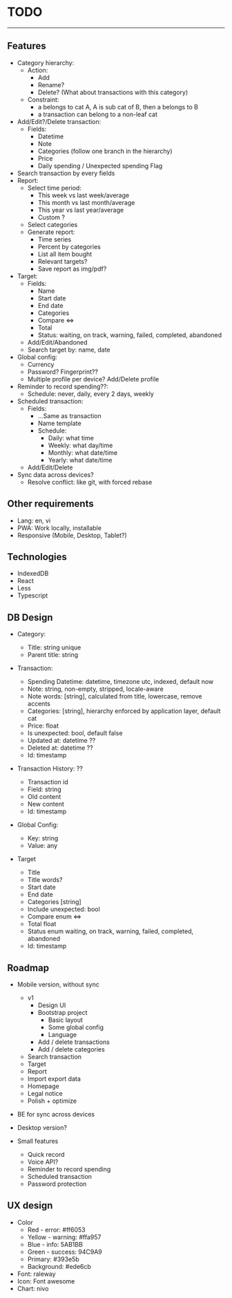 # TODO

---

## Features

- Category hierarchy:
  - Action:
    - Add
    - Rename?
    - Delete? (What about transactions with this category)
  - Constraint:
    - a belongs to cat A, A is sub cat of B, then a belongs to B
    - a transaction can belong to a non-leaf cat
- Add/Edit?/Delete transaction:
  - Fields:
    - Datetime
    - Note
    - Categories (follow one branch in the hierarchy)
    - Price
    - Daily spending / Unexpected spending Flag
- Search transaction by every fields
- Report:
  - Select time period:
    - This week vs last week/average
    - This month vs last month/average
    - This year vs last year/average
    - Custom ?
  - Select categories
  - Generate report:
    - Time series
    - Percent by categories
    - List all item bought
    - Relevant targets?
    - Save report as img/pdf?
- Target:
  - Fields:
    - Name
    - Start date
    - End date
    - Categories
    - Compare <=>
    - Total
    - Status: waiting, on track, warning, failed, completed, abandoned
  - Add/Edit/Abandoned
  - Search target by: name, date
- Global config:
  - Currency
  - Password? Fingerprint??
  - Multiple profile per device? Add/Delete profile
- Reminder to record spending??:
  - Schedule: never, daily, every 2 days, weekly
- Scheduled transaction:
  - Fields:
    - ...Same as transaction
    - Name template
    - Schedule:
      - Daily: what time
      - Weekly: what day/time
      - Monthly: what date/time
      - Yearly: what date/time
  - Add/Edit/Delete
- Sync data across devices?
  - Resolve conflict: like git, with forced rebase

## Other requirements

- Lang: en, vi
- PWA: Work locally, installable
- Responsive (Mobile, Desktop, Tablet?)

## Technologies

- IndexedDB
- React
- Less
- Typescript

## DB Design

- Category:
  - Title: string unique
  - Parent title: string

- Transaction:
  - Spending Datetime: datetime, timezone utc, indexed, default now
  - Note: string, non-empty, stripped, locale-aware
  - Note words: [string], calculated from title, lowercase, remove accents
  - Categories: [string], hierarchy enforced by application layer, default cat
  - Price: float
  - Is unexpected: bool, default false
  - Updated at: datetime ??
  - Deleted at: datetime ??
  - Id: timestamp

- Transaction History: ??
  - Transaction id
  - Field: string
  - Old content
  - New content
  - Id: timestamp

- Global Config:
  - Key: string
  - Value: any

- Target
  - Title
  - Title words?
  - Start date
  - End date
  - Categories [string]
  - Include unexpected: bool
  - Compare enum <=>
  - Total float
  - Status enum waiting, on track, warning, failed, completed, abandoned
  - Id: timestamp

## Roadmap

- Mobile version, without sync
  - v1
    - Design UI
    - Bootstrap project
      - Basic layout
      - Some global config
      - Language
    - Add / delete transactions
    - Add / delete categories
  - Search transaction
  - Target
  - Report
  - Import export data  
  - Homepage
  - Legal notice  
  - Polish + optimize
  
- BE for sync across devices

- Desktop version?

- Small features
  - Quick record
  - Voice API?
  - Reminder to record spending
  - Scheduled transaction
  - Password protection
  
## UX design

- Color
  - Red - error: #ff6053
  - Yellow - warning: #ffa957
  - Blue - info: 5AB1BB
  - Green - success: 94C9A9
  - Primary: #393e5b
  - Background: #ede6cb
- Font: raleway
- Icon: Font awesome
- Chart: nivo